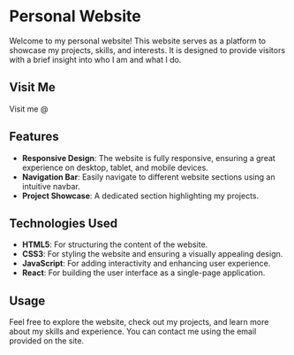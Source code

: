 # Personal Website

Welcome to my personal website! This website serves as a platform to showcase my projects, skills, and interests. It is designed to provide visitors with a brief insight into who I am and what I do.

## Visit Me

Visit me @

## Features

- **Responsive Design**: The website is fully responsive, ensuring a great experience on desktop, tablet, and mobile devices.
- **Navigation Bar**: Easily navigate to different website sections using an intuitive navbar.
- **Project Showcase**: A dedicated section highlighting my projects.

## Technologies Used

- **HTML5**: For structuring the content of the website.
- **CSS3**: For styling the website and ensuring a visually appealing design.
- **JavaScript**: For adding interactivity and enhancing user experience.
- **React**: For building the user interface as a single-page application.
  
## Usage

Feel free to explore the website, check out my projects, and learn more about my skills and experience. You can contact me using the email provided on the site.

